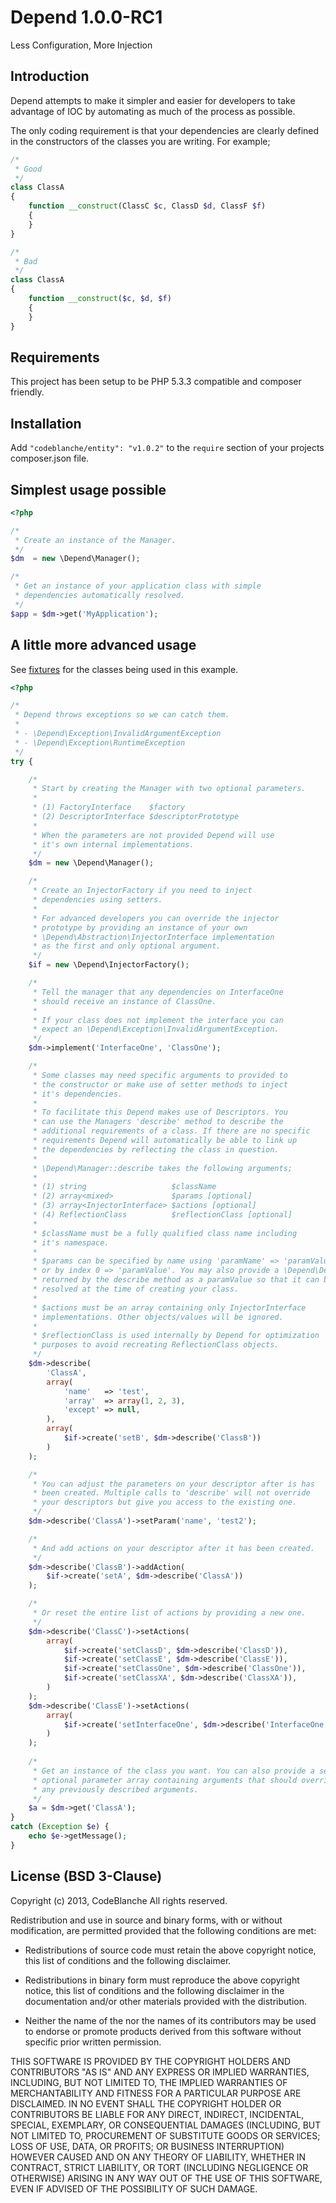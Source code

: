 # Depend 1.0.0-RC1

Less Configuration, More Injection

## Introduction

Depend attempts to make it simpler and easier for developers to take advantage of IOC by automating as much of the process as possible.

The only coding requirement is that your dependencies are clearly defined in the constructors of the classes you are writing. For example;

```php
/*
 * Good
 */
class ClassA
{
    function __construct(ClassC $c, ClassD $d, ClassF $f) 
    {
    }
}

/*
 * Bad
 */
class ClassA
{
    function __construct($c, $d, $f) 
    {
    }
}


```

## Requirements

This project has been setup to be PHP 5.3.3 compatible and composer friendly.

## Installation

Add `"codeblanche/entity": "v1.0.2"` to the `require` section of your projects composer.json file.

## Simplest usage possible

```php
<?php

/*
 * Create an instance of the Manager.
 */
$dm  = new \Depend\Manager();

/*
 * Get an instance of your application class with simple 
 * dependencies automatically resolved.
 */
$app = $dm->get('MyApplication');

```

## A little more advanced usage

See [fixtures](https://github.com/CodeBlanche/Depend/tree/master/fixtures) for the classes being used in this example.

```php
<?php

/*
 * Depend throws exceptions so we can catch them.
 *
 * - \Depend\Exception\InvalidArgumentException
 * - \Depend\Exception\RuntimeException
 */
try {

    /*
     * Start by creating the Manager with two optional parameters.
     *
     * (1) FactoryInterface    $factory
     * (2) DescriptorInterface $descriptorPrototype
     *
     * When the parameters are not provided Depend will use
     * it's own internal implementations.
     */
    $dm = new \Depend\Manager();

    /*
     * Create an InjectorFactory if you need to inject
     * dependencies using setters.
     *
     * For advanced developers you can override the injector
     * prototype by providing an instance of your own
     * \Depend\Abstraction\InjectorInterface implementation
     * as the first and only optional argument.
     */
    $if = new \Depend\InjectorFactory();

    /*
     * Tell the manager that any dependencies on InterfaceOne
     * should receive an instance of ClassOne.
     *
     * If your class does not implement the interface you can
     * expect an \Depend\Exception\InvalidArgumentException.
     */
    $dm->implement('InterfaceOne', 'ClassOne');

    /*
     * Some classes may need specific arguments to provided to
     * the constructor or make use of setter methods to inject
     * it's dependencies.
     *
     * To facilitate this Depend makes use of Descriptors. You
     * can use the Managers 'describe' method to describe the
     * additional requirements of a class. If there are no specific
     * requirements Depend will automatically be able to link up
     * the dependencies by reflecting the class in question.
     *
     * \Depend\Manager::describe takes the following arguments;
     *
     * (1) string                   $className
     * (2) array<mixed>             $params [optional]
     * (3) array<InjectorInterface> $actions [optional]
     * (4) ReflectionClass          $reflectionClass [optional]
     *
     * $className must be a fully qualified class name including
     * it's namespace.
     *
     * $params can be specified by name using 'paramName' => 'paramValue'
     * or by index 0 => 'paramValue'. You may also provide a \Depend\Descriptor
     * returned by the describe method as a paramValue so that it can be
     * resolved at the time of creating your class.
     *
     * $actions must be an array containing only InjectorInterface
     * implementations. Other objects/values will be ignored.
     *
     * $reflectionClass is used internally by Depend for optimization
     * purposes to avoid recreating ReflectionClass objects.
     */
    $dm->describe(
        'ClassA',
        array(
            'name'   => 'test',
            'array'  => array(1, 2, 3),
            'except' => null,
        ),
        array(
            $if->create('setB', $dm->describe('ClassB'))
        )
    );

    /*
     * You can adjust the parameters on your descriptor after is has
     * been created. Multiple calls to 'describe' will not override
     * your descriptors but give you access to the existing one.
     */
    $dm->describe('ClassA')->setParam('name', 'test2');

    /*
     * And add actions on your descriptor after it has been created.
     */
    $dm->describe('ClassB')->addAction(
        $if->create('setA', $dm->describe('ClassA'))
    );

    /*
     * Or reset the entire list of actions by providing a new one.
     */
    $dm->describe('ClassC')->setActions(
        array(
            $if->create('setClassD', $dm->describe('ClassD')),
            $if->create('setClassE', $dm->describe('ClassE')),
            $if->create('setClassOne', $dm->describe('ClassOne')),
            $if->create('setClassXA', $dm->describe('ClassXA')),
        )
    );
    $dm->describe('ClassE')->setActions(
        array(
            $if->create('setInterfaceOne', $dm->describe('InterfaceOne')),
        )
    );
    
    /*
     * Get an instance of the class you want. You can also provide a second
     * optional parameter array containing arguments that should override
     * any previously described arguments.
     */
    $a = $dm->get('ClassA');
}
catch (Exception $e) {
    echo $e->getMessage();
}

```

## License (BSD 3-Clause)

Copyright (c) 2013, CodeBlanche
All rights reserved.

Redistribution and use in source and binary forms, with or without modification, are permitted provided that the following conditions are met:

- Redistributions of source code must retain the above copyright notice, this list of conditions and the following
  disclaimer.

- Redistributions in binary form must reproduce the above copyright notice, this list of conditions and the following
  disclaimer in the documentation and/or other materials provided with the distribution.

- Neither the name of the <ORGANIZATION> nor the names of its contributors may be used to endorse or promote products
  derived from this software without specific prior written permission.

THIS SOFTWARE IS PROVIDED BY THE COPYRIGHT HOLDERS AND CONTRIBUTORS "AS IS" AND ANY EXPRESS OR IMPLIED WARRANTIES,
INCLUDING, BUT NOT LIMITED TO, THE IMPLIED WARRANTIES OF MERCHANTABILITY AND FITNESS FOR A PARTICULAR PURPOSE ARE
DISCLAIMED. IN NO EVENT SHALL THE COPYRIGHT HOLDER OR CONTRIBUTORS BE LIABLE FOR ANY DIRECT, INDIRECT, INCIDENTAL,
SPECIAL, EXEMPLARY, OR CONSEQUENTIAL DAMAGES (INCLUDING, BUT NOT LIMITED TO, PROCUREMENT OF SUBSTITUTE GOODS OR
SERVICES; LOSS OF USE, DATA, OR PROFITS; OR BUSINESS INTERRUPTION) HOWEVER CAUSED AND ON ANY THEORY OF LIABILITY,
WHETHER IN CONTRACT, STRICT LIABILITY, OR TORT (INCLUDING NEGLIGENCE OR OTHERWISE) ARISING IN ANY WAY OUT OF THE
USE OF THIS SOFTWARE, EVEN IF ADVISED OF THE POSSIBILITY OF SUCH DAMAGE.


